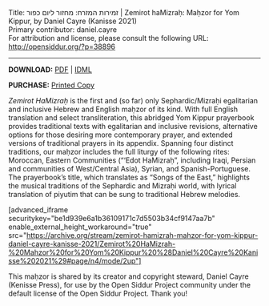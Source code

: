 <html>
<head></head>
<body>
Title: זמירות המזרח: מחזור ליום כפור | Zemirot haMizraḥ: Maḥzor for Yom Kippur, by Daniel Cayre (Kanisse 2021)<br />
Primary contributor: daniel.cayre<br />
For attribution and license, please consult the following URL: <a href="http://opensiddur.org/?p=38896">http://opensiddur.org/?p=38896</a>
<p />
<hr />

<strong>DOWNLOAD:</strong> <a href="https://www.kanisse.org/s/Zemirot-HaMizrah-Online-Version.pdf">PDF</a> | <a href="https://archive.org/download/zemirot-hamizrah-mahzor-for-yom-kippur-daniel-cayre-kanisse-2021/Zemirot%20HaMizrah-%20Mahzor%20for%20Yom%20Kippur%20%28Daniel%20Cayre%2C%20Kanisse%202021%29.idml">IDML</a>

<strong>PURCHASE:</strong> <a href="https://kanisse-press.myshopify.com/products/zemirot-hamizraḥ">Printed Copy</a>

<em>Zemirot HaMizraḥ</em> is the first and (so far) only Sephardic/Mizraḥi egalitarian and inclusive Hebrew and English maḥzor of its kind. With full English translation and select transliteration, this abridged Yom Kippur prayerbook provides traditional texts with egalitarian and inclusive revisions, alternative options for those desiring more contemporary prayer, and extended versions of traditional prayers in its appendix. Spanning four distinct traditions, our maḥzor includes the full liturgy of the following rites: Moroccan, Eastern Communities (“‘Edot HaMizraḥ”, including Iraqi, Persian and communities of West/Central Asia), Syrian, and Spanish-Portuguese. The prayerbook’s title, which translates as “Songs of the East,” highlights the musical traditions of the Sephardic and Mizraḥi world, with lyrical translation of piyutim that can be sung to traditional Hebrew melodies.

[advanced_iframe securitykey="be1d939e6a1b36109171c7d5503b34cf9147aa7b" enable_external_height_workaround="true" src="https://archive.org/stream/zemirot-hamizrah-mahzor-for-yom-kippur-daniel-cayre-kanisse-2021/Zemirot%20HaMizrah-%20Mahzor%20for%20Yom%20Kippur%20%28Daniel%20Cayre%20Kanisse%202021%29#page/n4/mode/2up"]

This maḥzor is shared by its creator and copyright steward, Daniel Cayre (Kenisse Press), for use by the Open Siddur Project community under the default license of the Open Siddur Project. Thank you!

&nbsp;


</body>
</html>